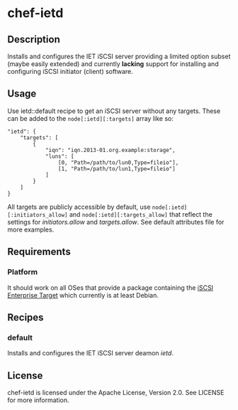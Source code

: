 # chef-ietd

## Description

Installs and configures the IET iSCSI server providing a limited option subset (maybe easily extended) and currently **lacking** support for installing and configuring iSCSI initiator (client) software.

## Usage

Use ietd::default recipe to get an iSCSI server without any targets. These can be added to the `node[:ietd][:targets]` array like so:

	"ietd": {
		"targets": [
			{
				"iqn": "iqn.2013-01.org.example:storage",
				"luns": [
					[0, "Path=/path/to/lun0,Type=fileio"],
					[1, "Path=/path/to/lun1,Type=fileio"]
				]
			}
		]
	}

All targets are publicly accessible by default, use `node[:ietd][:initiators_allow]` and `node[:ietd][:targets_allow]` that reflect the settings for *initiators.allow* and *targets.allow*. See default attributes file for more examples.

## Requirements

### Platform

It should work on all OSes that provide a package containing the [iSCSI Enterprise Target](http://iscsitarget.sourceforge.net/) which currently is at least Debian.

## Recipes

### default

Installs and configures the IET iSCSI server deamon *ietd*.

## License

chef-ietd is licensed under the Apache License, Version 2.0. See LICENSE for more information.
